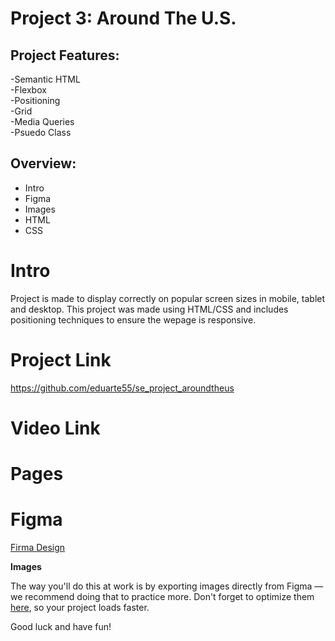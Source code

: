 # Project 3: Around The U.S.

## Project Features:

-Semantic HTML  
-Flexbox  
-Positioning  
-Grid  
-Media Queries  
-Psuedo Class

## Overview:

- Intro
- Figma
- Images
- HTML
- CSS

# Intro

Project is made to display correctly on popular screen sizes in mobile, tablet and desktop. This project was made using HTML/CSS and includes
positioning techniques to ensure the wepage is responsive.

# Project Link

https://github.com/eduarte55/se_project_aroundtheus

# Video Link

# Pages

# Figma

[Firma Design](https://www.figma.com/file/Es8zZP3ARGH9JGcw60i3OD/Sprint-3_-Around-the-US?type=design&node-id=6432-147&mode=design&t=xZJ05DPNgfMffQJD-0)

**Images**

The way you'll do this at work is by exporting images directly from Figma — we recommend doing that to practice more. Don't forget to optimize them [here](https://tinypng.com/), so your project loads faster.

Good luck and have fun!
